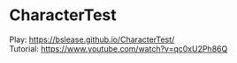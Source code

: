 # CharacterTest
 
Play: https://bslease.github.io/CharacterTest/  
Tutorial: https://www.youtube.com/watch?v=qc0xU2Ph86Q  
